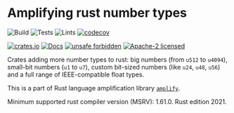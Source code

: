 # Amplifying rust number types

![Build](https://github.com/rust-amplify/amplify-num/workflows/Build/badge.svg)
![Tests](https://github.com/rust-amplify/amplify-num/workflows/Tests/badge.svg)
![Lints](https://github.com/rust-amplify/amplify-num/workflows/Lints/badge.svg)
[![codecov](https://codecov.io/gh/rust-amplify/amplify-num/branch/master/graph/badge.svg)](https://codecov.io/gh/rust-amplify/amplify-num)

[![crates.io](https://img.shields.io/crates/v/amplify_num)](https://crates.io/crates/amplify_num)
[![Docs](https://docs.rs/amplify_num/badge.svg)](https://docs.rs/amplify_num)
[![unsafe forbidden](https://img.shields.io/badge/unsafe-forbidden-success.svg)](https://github.com/rust-secure-code/safety-dance/)
[![Apache-2 licensed](https://img.shields.io/crates/l/amplify_num)](./LICENSE)

Crates adding more number types to rust: big numbers (from `u512` to `u4094`),
small-bit numbers (`u1` to `u7`), custom bit-sized numbers (like `u24`, `u48`,
`u56`) and a full range of IEEE-compatible float types.

This is a part of Rust language amplification library [`amplify`].

Minimum supported rust compiler version (MSRV): 1.61.0. Rust edition 2021.

[`amplify`]: https://crates.io/crate/amplify
